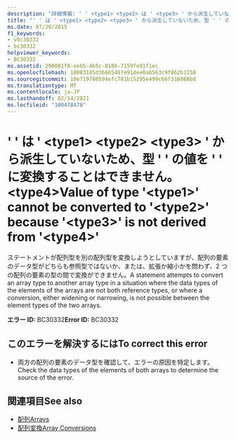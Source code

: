 ```yaml
---
description: "詳細情報: ' ' <type1> <type2> は ' <type3> ' から派生していないため、型 ' ' の値を ' ' に変換することはできません。 <type4>"
title: "' ' は ' <type1> <type2> <type3> ' から派生していないため、型 ' ' の値を ' ' に変換することはできません。 <type4>"
ms.date: 07/20/2015
f1_keywords:
- vbc30332
- bc30332
helpviewer_keywords:
- BC30332
ms.assetid: 290081f8-eeb5-4b5c-818b-7159fe91f1ec
ms.openlocfilehash: 10083185d36665487e91dee0ab563c9f862b1158
ms.sourcegitcommit: 10e719780594efc781b15295e499c66f316068b8
ms.translationtype: MT
ms.contentlocale: ja-JP
ms.lasthandoff: 02/14/2021
ms.locfileid: "100478478"
---
```

# <a name="value-of-type-type1-cannot-be-converted-to-type2-because-type3-is-not-derived-from-type4"></a><span data-ttu-id="c12e5-103">' ' は ' \<type1> \<type2> \<type3> ' から派生していないため、型 ' ' の値を ' ' に変換することはできません。 \<type4></span><span class="sxs-lookup"><span data-stu-id="c12e5-103">Value of type '\<type1>' cannot be converted to '\<type2>' because '\<type3>' is not derived from '\<type4>'</span></span>

<span data-ttu-id="c12e5-104">ステートメントが配列型を別の配列型を変換しようとしていますが、配列の要素のデータ型がどちらも参照型ではないか、または、拡張か縮小かを問わず、2 つの配列の要素の型の間で変換ができません。</span><span class="sxs-lookup"><span data-stu-id="c12e5-104">A statement attempts to convert an array type to another array type in a situation where the data types of the elements of the arrays are not both reference types, or where a conversion, either widening or narrowing, is not possible between the element types of the two arrays.</span></span>  
  
 <span data-ttu-id="c12e5-105">**エラー ID:** BC30332</span><span class="sxs-lookup"><span data-stu-id="c12e5-105">**Error ID:** BC30332</span></span>  
  
## <a name="to-correct-this-error"></a><span data-ttu-id="c12e5-106">このエラーを解決するには</span><span class="sxs-lookup"><span data-stu-id="c12e5-106">To correct this error</span></span>  
  
- <span data-ttu-id="c12e5-107">両方の配列の要素のデータ型を確認して、エラーの原因を特定します。</span><span class="sxs-lookup"><span data-stu-id="c12e5-107">Check the data types of the elements of both arrays to determine the source of the error.</span></span>  
  
## <a name="see-also"></a><span data-ttu-id="c12e5-108">関連項目</span><span class="sxs-lookup"><span data-stu-id="c12e5-108">See also</span></span>

- [<span data-ttu-id="c12e5-109">配列</span><span class="sxs-lookup"><span data-stu-id="c12e5-109">Arrays</span></span>](../programming-guide/language-features/arrays/index.md)
- [<span data-ttu-id="c12e5-110">配列変換</span><span class="sxs-lookup"><span data-stu-id="c12e5-110">Array Conversions</span></span>](../programming-guide/language-features/data-types/array-conversions.md)
